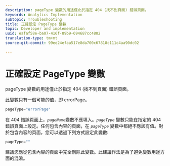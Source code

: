 ```yaml
---
description: pageType 變數的用途僅止於指定 404 (找不到頁面) 錯誤頁面。
keywords: Analytics Implementation
subtopic: Troubleshooting
title: 正確設定 PageType 變數
topic: Developer and implementation
uuid: eafaf58e-ba07-416f-89b9-694687cc4802
translation-type: tm+mt
source-git-commit: 99ee24efaa517e8da700c67818c111c4aa90dc02

---
```



# 正確設定 PageType 變數

pageType 變數的用途僅止於指定 404 (找不到頁面) 錯誤頁面。

此變數只有一個可能的值，即 errorPage。

```js
pageType="errorPage"
```

在 404 錯誤頁面上，*`pageName`*&#x200B;變數不應填入。*`pageType`* 變數只能在指定的 404 錯誤頁面上設定。任何包含內容的頁面，在 *`pageType`* 變數中都絕不應該有值。對於包含內容的頁面，您可以透過下列方式設定此變數: 

```js
pageType=""
```

建議您應從包含內容的頁面中完全刪除此變數。此建議作法是為了避免變數用途方面的混淆。
